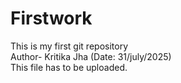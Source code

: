 # Firstwork
This is my first git repository
<br>
Author- Kritika Jha (Date: 31/july/2025)
<br>
This file has to be uploaded.
